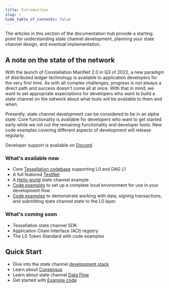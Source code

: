 ```yaml
---
title: Introduction
slug: /
hide_table_of_contents: false
---
```


The articles in this section of the documentation hub provide a starting point for understanding state channel development, planning your state channel design, and eventual implementation. 

## A note on the state of the network
With the launch of Constellation MainNet 2.0 in Q3 of 2022, a new paradigm of distributed ledger technology is available to application developers for the very first time. As with all complex challenges, progress is not always a direct path and success doesn't come all at once. With that in mind, we want to set appropriate expectations for developers who want to build a state channel on the network about what tools will be available to them and when. 

Presently, state channel development can be considered to be in an alpha state. Core functionality is available for developers who want to get started early while we roll out the remaining functionality and developer tools. New code examples covering different aspects of development will release regularly. 

Developer support is available on [Discord](https://discord.gg/9PhXJKeAWC).

### What's available now
- Core [Tessellation codebase](https://github.com/constellation-labs/tessellation) supporting L0 and DAG L1
- A full featured [TestNet](/apps/testnet)
- A [Hello world](/statechannels/examples/hello-world) state channel example
- [Code examples](/statechannels/examples/l0-cluster-setup) to set up a complete local environment for use in your development flow
- [Code examples](/statechannels/examples/data-transfer) to demonstrate working with data, signing transactions, and submitting state channel state to the L0 layer.

### What's coming soon
- Tessellation state channel SDK
- Application Chain Interface (ACI) registry
- The L0 Token Standard with code examples

## Quick Start
- Dive into the state channel [development stack](/statechannels/stack/jvm)
- Learn about [Consensus](/statechannels/consensus/overview)
- Learn about state channel [Data Flow](/statechannels/data-flow/overview)
- Get started with [Example code](/statechannels/examples/compile-tessellation)